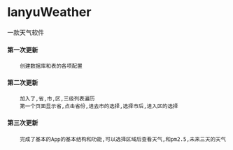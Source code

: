 # lanyuWeather
一款天气软件

#### 第一次更新
        创建数据库和表的各项配置

#### 第二次更新

        加入了,省,市,区,三级列表遍历
        第一个页面显示省,点击省份,进去市的选择,选择市后,进入区的选择

#### 第三次更新

        完成了基本的App的基本结构和功能,可以选择区域后查看天气,和pm2.5,未来三天的天气
